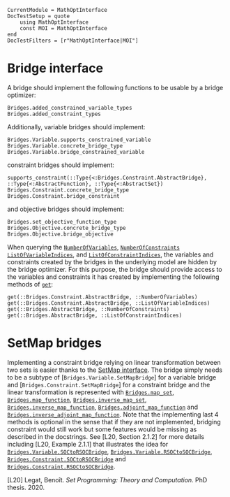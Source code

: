```@meta
CurrentModule = MathOptInterface
DocTestSetup = quote
    using MathOptInterface
    const MOI = MathOptInterface
end
DocTestFilters = [r"MathOptInterface|MOI"]
```

# Bridge interface

A bridge should implement the following functions to be usable by a bridge optimizer:
```@docs
Bridges.added_constrained_variable_types
Bridges.added_constraint_types
```
Additionally, variable bridges should implement:
```@docs
Bridges.Variable.supports_constrained_variable
Bridges.Variable.concrete_bridge_type
Bridges.Variable.bridge_constrained_variable
```
constraint bridges should implement:
```@docs
supports_constraint(::Type{<:Bridges.Constraint.AbstractBridge}, ::Type{<:AbstractFunction}, ::Type{<:AbstractSet})
Bridges.Constraint.concrete_bridge_type
Bridges.Constraint.bridge_constraint
```
and objective bridges should implement:
```@docs
Bridges.set_objective_function_type
Bridges.Objective.concrete_bridge_type
Bridges.Objective.bridge_objective
```

When querying the [`NumberOfVariables`](@ref), [`NumberOfConstraints`](@ref)
[`ListOfVariableIndices`](@ref), and [`ListOfConstraintIndices`](@ref), the 
variables and constraints created by the bridges in the underlying model are
hidden by the bridge optimizer. For this purpose, the bridge should provide
access to the variables and constraints it has created by implementing the 
following methods of [`get`](@ref):
```@docs
get(::Bridges.Constraint.AbstractBridge, ::NumberOfVariables)
get(::Bridges.Constraint.AbstractBridge, ::ListOfVariableIndices)
get(::Bridges.AbstractBridge, ::NumberOfConstraints)
get(::Bridges.AbstractBridge, ::ListOfConstraintIndices)
```

# SetMap bridges

Implementing a constraint bridge relying on linear transformation between two
sets is easier thanks to the [SetMap interface](constraint_set_map).
The bridge simply needs to be a subtype of [`Bridges.Variable.SetMapBridge`]
for a variable bridge and [`Bridges.Constraint.SetMapBridge`] for a constraint
bridge and the linear transformation is represented with
[`Bridges.map_set`](@ref),
[`Bridges.map_function`](@ref),
[`Bridges.inverse_map_set`](@ref),
[`Bridges.inverse_map_function`](@ref),
[`Bridges.adjoint_map_function`](@ref) and
[`Bridges.inverse_adjoint_map_function`](@ref).
Note that the implementing last 4 methods is optional in the sense that if they
are not implemented, bridging constraint would still work but some features
would be missing as described in the docstrings.
See [L20, Section 2.1.2] for more details including [L20, Example 2.1.1] that
illustrates the idea for
[`Bridges.Variable.SOCtoRSOCBridge`](@ref),
[`Bridges.Variable.RSOCtoSOCBridge`](@ref),
[`Bridges.Constraint.SOCtoRSOCBridge`](@ref) and
[`Bridges.Constraint.RSOCtoSOCBridge`](@ref).

[L20] Legat, Benoît. *Set Programming: Theory and Computation*. PhD thesis. 2020.
